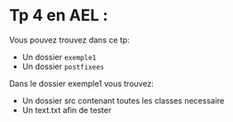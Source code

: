 # Tp 4 en AEL :

Vous pouvez trouvez dans ce tp:
- Un dossier  `exemple1`
- Un dossier `postfixees`

Dans le dossier exemple1 vous trouvez:
- Un dossier src contenant toutes les classes necessaire
- Un text.txt afin de tester 
